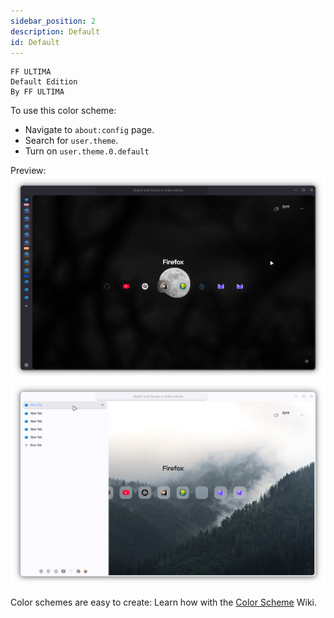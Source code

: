 ```yaml
---
sidebar_position: 2
description: Default
id: Default
---
```


```
FF ULTIMA
Default Edition
By FF ULTIMA
```

To use this color scheme:
- Navigate to `about:config` page.
- Search for `user.theme`.
- Turn on `user.theme.0.default`

Preview:
![preview1](./p1.png)
![preview2](./p2.png)

Color schemes are easy to create: Learn how with the [Color Scheme](/docs/color-schemes/create-a-color-scheme) Wiki.